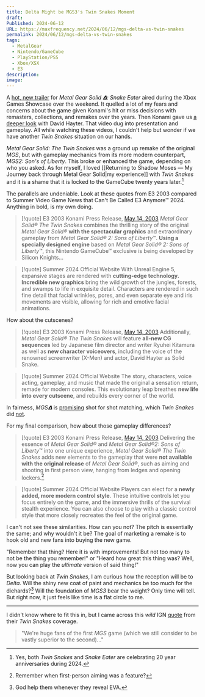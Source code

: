 ```yaml
---
title: Delta Might be MGS3's Twin Snakes Moment
draft: 
Published: 2024-06-12
URL: https://maxfrequency.net/2024/06/12/mgs-delta-vs-twin-snakes
permalink: 2024/06/12/mgs-delta-vs-twin-snakes
tags:
  - MetalGear
  - Nintendo/GameCube
  - PlayStation/PS5
  - Xbox/XSX
  - E3
description: 
image:
---
```

A [hot, new trailer](https://youtube.com/watch?v=j-4liMhPUxg) for *Metal Gear Solid 𝝙: Snake Eater* aired during the Xbox Games Showcase over the weekend. It quelled a lot of my fears and concerns about the game given Konami's hit or miss decisions with remasters, collections, and remakes over the years. Then Konami gave us [a deeper look](https://youtube.com/watch?v=1p-dbSJ2MK8) with David Hayter. That video dug into presentation and gameplay. All while watching these videos, I couldn't help but wonder if we have another *Twin Snakes* situation on our hands.

*Metal Gear Solid: The Twin Snakes* was a ground up remake of the original *MGS*, but with gameplay mechanics from its more modern counterpart, *MGS2: Son's of Liberty*. This broke or enhanced the game, depending on who you asked. As for myself, I loved [[Returning to Shadow Moses — My Journey back through Metal Gear Solid|my experience]] with *Twin Snakes* and it is a shame that it is locked to the GameCube twenty years later.[^1]

The parallels are undeniable. Look at these quotes from E3 2003 compared to Summer Video Game News that Can't Be Called E3 Anymore™ 2024. Anything in bold, is my own doing.

> [!quote] E3 2003 Konami Press Release, [May 14, 2003](https://web.archive.org/web/20040728163857/http://www.konami.com/usa/press/e3releases/Twin_Snakes_e3_release.pdf)
> *Metal Gear Solid® The Twin Snakes* combines the thrilling story of the original *Metal Gear Solid®* **with the spectacular graphics** and extraordinary gameplay from *Metal Gear Solid® 2: Sons of Liberty*™. **Using a specially designed engine** based on *Metal Gear Solid® 2: Sons of Liberty*™, this Nintendo GameCube™ exclusive is being developed by Silicon Knights...

> [!quote] Summer 2024 Official Website
> With Unreal Engine 5, expansive stages are rendered with **cutting-edge technology. Incredible new graphics** bring the wild growth of the jungles, forests, and swamps to life in exquisite detail. Characters are rendered in such fine detail that facial wrinkles, pores, and even separate eye and iris movements are visible, allowing for rich and emotive facial animations.

How about the cutscenes?

> [!quote] E3 2003 Konami Press Release, [May 14, 2003](https://web.archive.org/web/20040728163857/http://www.konami.com/usa/press/e3releases/Twin_Snakes_e3_release.pdf)
>  Additionally, *Metal Gear Solid® The Twin Snakes* will feature **all-new CG sequences** led by Japanese film director and writer Ryuhei Kitamura as well as **new character voiceovers**, including the voice of the renowned screenwriter (X-Men) and actor, David Hayter as Solid Snake.

> [!quote] Summer 2024 Official Website
> The story, characters, voice acting, gameplay, and music that made the original a sensation return, remade for modern consoles. This evolutionary leap breathes **new life into every cutscene**, and rebuilds every corner of the world.

In fairness, *MGS𝝙* is [promising](https://youtube.com/watch?v=1p-dbSJ2MK8&t=150) shot for shot matching, which *Twin Snakes* did [not](https://metalgear.fandom.com/wiki/Differences_between_Metal_Gear_Solid_and_Metal_Gear_Solid:_The_Twin_Snakes#Cutscene_presentation). 

For my final comparison, how about those gameplay differences?

> [!quote] E3 2003 Konami Press Release, [May 14, 2003](https://web.archive.org/web/20040728163857/http://www.konami.com/usa/press/e3releases/Twin_Snakes_e3_release.pdf)
> Delivering the essence of *Metal Gear Solid®* and *Metal Gear Solid®2: Sons of Liberty*™ into one unique experience, *Metal Gear Solid® The Twin Snakes* adds new elements to the gameplay that were **not available with the original release** of *Metal Gear Solid®*, such as aiming and shooting in first person view, hanging from ledges and opening lockers.[^2]

> [!quote] Summer 2024 Official Website
> Players can elect for a **newly added, more modern control style**. These intuitive controls let you focus entirely on the game, and the immersive thrills of the survival stealth experience. You can also choose to play with a classic control style that more closely recreates the feel of the original game.

I can't not see these similarities. How can you not? The pitch is essentially the same; and why wouldn't it be? The goal of marketing a remake is to hook old and new fans into buying the new game. 

"Remember that thing? Here it is with improvements! But not too many to not be the thing you remember!" or "Heard how great this thing was? Well, now you can play the *ultimate* version of said thing!"

But looking back at *Twin Snakes*, I am curious how the reception will be to *Delta*. Will the shiny new coat of paint and mechanics be too much for the diehards?[^3] Will the foundation of *MGS3* bear the weight? Only time will tell. But right now, it just feels like time is a flat circle to me.

---

I didn't know where to fit this in, but I came across this *wild* IGN [quote](https://www.ign.com/articles/2003/05/15/e3-2003-hands-on-metal-gear-solid-the-twin-snakes) from their *Twin Snakes* coverage.

> "We're huge fans of the first *MGS* game (which we still consider to be vastly superior to the second)..."

[^1]: Yes, both *Twin Snakes* and *Snake Eater* are celebrating 20 year anniversaries during 2024.
[^2]: Remember when first-person aiming was a feature?
[^3]: God help them whenever they reveal EVA.